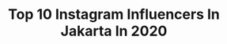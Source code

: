 ---
title: Top 10 Instagram Influencers In Jakarta In 2020
description: >-
  Find top Instagram influencers in Jakarta in 2020. Most popular hashtags: #dirumahaja #ootd #harianesia #sapcreative.
platform: Instagram
profiles:
  - username: "aryaberkharisma"
    fullname: >-
      Arya Kharisma Hardy
    location: "Indonesia"
    followers: 7328
    engagement: 1122
    commentsToLikes: 0.019631
    id: ck6u7rp60n9kp0j715m0ky9g5
    verified: false
    hashtags: "#transformasi, #hmiberkurban, #baturaja, #samawaoddy"
  - username: "ijoeel"
    fullname: >-
      IJOEL
    location: "Indonesia"
    followers: 31359
    engagement: 573
    commentsToLikes: 0.013714
    id: ck135wobs3m590i19qw95gid0
    verified: false
    hashtags: "#memotretitumembidik, #desabinaanbaktibca, #hutbca63, #coronaeffect"
  - username: "berkemas"
    fullname: >-
      kem
    location: "Indonesia"
    followers: 7648
    engagement: 924
    commentsToLikes: 0.022856
    id: ck5c2l41gxgrz0i11xygq3bia
    verified: false
    hashtags: "#priapilihshopee, #janganseriusseriusgrapitinya, #tiktok, #wdzgbattleground4"
  - username: "ferrypaulus22"
    fullname: >-
      Ferry Paulus
    location: "Indonesia"
    followers: 56967
    engagement: 2368
    commentsToLikes: 0.064395
    id: ck13boot4wfdg0i196lsonvk2
    verified: false
    hashtags: "#believein12, #juaraliga"
  - username: "suryanesia"
    fullname: >-
      सूर्य 🌞
    location: "Indonesia"
    followers: 7638
    engagement: 1207
    commentsToLikes: 0.088397
    id: ck8sxxru8j20y0j78ll9t8hzj
    verified: false
    hashtags: "#suryanesia, #explorejogja, #suryanesia, #harianesia"
  - username: "judits29"
    fullname: >-
      Mayang Yudittia
    location: "Indonesia"
    followers: 69822
    engagement: 1066
    commentsToLikes: 0.027090
    id: ck5zr1k41vpv20i141xl5li50
    verified: false
    hashtags: "#aruna, #saturdaymood, #stayathome, #throwback"
  - username: "audreyteguh"
    fullname: >-
      Audrey Teguh
    location: "Indonesia"
    followers: 292550
    engagement: 340
    commentsToLikes: 0.056663
    id: ck6tnkuqla1sr0j71umspi8ua
    verified: true
    hashtags: "#throwback, #dirumahaja"
  - username: "ditapermatas"
    fullname: >-
      Dita Permatas
    location: "Indonesia"
    followers: 10102
    engagement: 1380
    commentsToLikes: 0.034436
    id: ck6tkvdl65h7v0j71vomgm16v
    verified: false
    hashtags: "#sintas, #untiltomorrow, #ditapermatas, #dcdc"
  - username: "putra_bogel"
    fullname: >-
      dirgaputra
    location: "Indonesia"
    followers: 2196
    engagement: 1655
    commentsToLikes: 0.206040
    id: ck8sxgiglhb4k0j783t4l3q8k
    verified: false
    hashtags: "#pendakikucel, #pendakiselaw, #exploresumut, #katakatabijakkehidupan"
  - username: "sofyansap"
    fullname: >-
      Sofyan Pratama
    location: "Indonesia"
    followers: 18356
    engagement: 928
    commentsToLikes: 0.027458
    id: ck0w5regw52b60i1940ang9d1
    verified: false
    hashtags: "#postthepeople, #ootd, #kolaborasi, #lokalbrand"
---